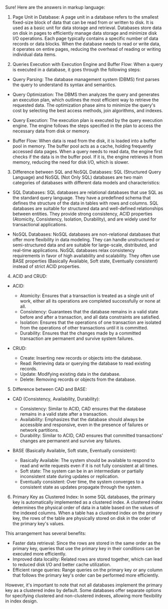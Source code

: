 Sure! Here are the answers in markup language:

1. Page Unit in Database:
A page unit in a database refers to the smallest fixed-size block of data that can be read from or written to disk. It is used as a basic unit for data storage and retrieval. Databases store data on disk in pages to efficiently manage data storage and minimize disk I/O operations. Each page typically contains a specific number of data records or data blocks. When the database needs to read or write data, it operates on entire pages, reducing the overhead of reading or writing individual data items.

2. Queries Execution with Execution Engine and Buffer Flow:
When a query is executed in a database, it goes through the following steps:

- Query Parsing: The database management system (DBMS) first parses the query to understand its syntax and semantics.

- Query Optimization: The DBMS then analyzes the query and generates an execution plan, which outlines the most efficient way to retrieve the requested data. The optimization phase aims to minimize the query's cost by selecting the best access methods, join algorithms, and indexes.

- Query Execution: The execution plan is executed by the query execution engine. The engine follows the steps specified in the plan to access the necessary data from disk or memory.

- Buffer Flow: When data is read from the disk, it is loaded into a buffer pool in memory. The buffer pool acts as a cache, holding frequently accessed data pages. When a query needs to read data, the engine first checks if the data is in the buffer pool. If it is, the engine retrieves it from memory, reducing the need for disk I/O, which is slower.

3. Difference between SQL and NoSQL Databases:
SQL (Structured Query Language) and NoSQL (Not Only SQL) databases are two main categories of databases with different data models and characteristics:

- SQL Databases: SQL databases are relational databases that use SQL as the standard query language. They have a predefined schema that defines the structure of the data in tables with rows and columns. SQL databases are suitable for structured data and well-defined relationships between entities. They provide strong consistency, ACID properties (Atomicity, Consistency, Isolation, Durability), and are widely used for transactional applications.

- NoSQL Databases: NoSQL databases are non-relational databases that offer more flexibility in data modeling. They can handle unstructured or semi-structured data and are suitable for large-scale, distributed, and real-time applications. NoSQL databases relax consistency requirements in favor of high availability and scalability. They often use BASE properties (Basically Available, Soft state, Eventually consistent) instead of strict ACID properties.

4. ACID and CRUD:

- ACID:
  - Atomicity: Ensures that a transaction is treated as a single unit of work, either all its operations are completed successfully or none at all.
  - Consistency: Guarantees that the database remains in a valid state before and after a transaction, and all data constraints are satisfied.
  - Isolation: Ensures that the operations of one transaction are isolated from the operations of other transactions until it is committed.
  - Durability: Ensures that the changes made by a committed transaction are permanent and survive system failures.

- CRUD:
  - Create: Inserting new records or objects into the database.
  - Read: Retrieving data or querying the database to read existing records.
  - Update: Modifying existing data in the database.
  - Delete: Removing records or objects from the database.

5. Difference between CAD and BASE:

- CAD (Consistency, Availability, Durability):
  - Consistency: Similar to ACID, CAD ensures that the database remains in a valid state after a transaction.
  - Availability: Emphasizes that the database should always be accessible and responsive, even in the presence of failures or network partitions.
  - Durability: Similar to ACID, CAD ensures that committed transactions' changes are permanent and survive any failures.

- BASE (Basically Available, Soft state, Eventually consistent):
  - Basically Available: The system should be available to respond to read and write requests even if it is not fully consistent at all times.
  - Soft state: The system can be in an intermediate or partially inconsistent state during updates or replication.
  - Eventually consistent: Over time, the system converges to a consistent state as updates propagate through the system.

6. Primary Key as Clustered Index:
In some SQL databases, the primary key is automatically implemented as a clustered index. A clustered index determines the physical order of data in a table based on the values of the indexed columns. When a table has a clustered index on the primary key, the rows of the table are physically stored on disk in the order of the primary key's values.

This arrangement has several benefits:
- Faster data retrieval: Since the rows are stored in the same order as the primary key, queries that use the primary key in their conditions can be executed more efficiently.
- Improved data locality: Related rows are stored together, which can lead to reduced disk I/O and better cache utilization.
- Efficient range queries: Range queries on the primary key or any column that follows the primary key's order can be performed more efficiently.

However, it's important to note that not all databases implement the primary key as a clustered index by default. Some databases offer separate options for specifying clustered and non-clustered indexes, allowing more flexibility in index design.
